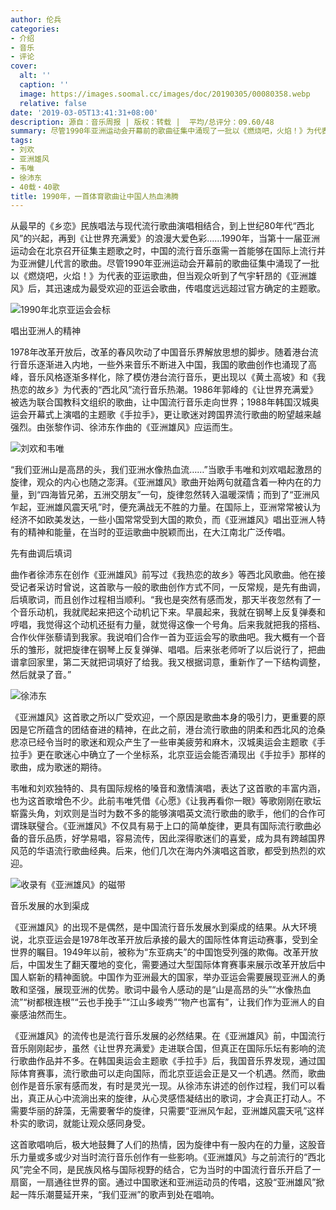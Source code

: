 ```yaml
---
author: 伦兵
categories:
- 介绍
- 音乐
- 评论
cover:
  alt: ''
  caption: ''
  image: https://images.soomal.cc/images/doc/20190305/00080358.webp
  relative: false
date: '2019-03-05T13:41:31+08:00'
description: 源自：音乐周报 | 版权：转载 |  平均/总评分：09.60/48
summary: 尽管1990年亚洲运动会开幕前的歌曲征集中涌现了一批以《燃烧吧，火焰！》为代表的亚运歌曲，但当观众听到了气宇轩昂的《亚洲雄风》后，其迅速成为最受欢迎的亚运会歌曲，传唱度远远超过官方确定的主题歌……
tags:
- 刘欢
- 亚洲雄风
- 韦唯
- 徐沛东
- 40载・40歌
title: 1990年，一首体育歌曲让中国人热血沸腾
---
```


从最早的《乡恋》民族唱法与现代流行歌曲演唱相结合，到上世纪80年代“西北风”的兴起，再到《让世界充满爱》的浪漫大爱色彩……1990年，当第十一届亚洲运动会在北京召开征集主题歌之时，中国的流行音乐亟需一首能够在国际上流行并为亚洲健儿代言的歌曲。尽管1990年亚洲运动会开幕前的歌曲征集中涌现了一批以《燃烧吧，火焰！》为代表的亚运歌曲，但当观众听到了气宇轩昂的《亚洲雄风》后，其迅速成为最受欢迎的亚运会歌曲，传唱度远远超过官方确定的主题歌。

![1990年北京亚运会会标](https://images.soomal.cc/images/doc/20190305/00080358.webp)





唱出亚洲人的精神

1978年改革开放后，改革的春风吹动了中国音乐界解放思想的脚步。随着港台流行音乐逐渐进入内地，一些外来音乐不断进入中国，我国的歌曲创作也涌现了高峰，音乐风格逐渐多样化，除了模仿港台流行音乐，更出现以《黄土高坡》和《我热恋的故乡》为代表的“西北风”流行音乐热潮。1986年郭峰的《让世界充满爱》被选为联合国教科文组织的歌曲，让中国流行音乐走向世界；1988年韩国汉城奥运会开幕式上演唱的主题歌《手拉手》，更让歌迷对跨国界流行歌曲的盼望越来越强烈。由张黎作词、徐沛东作曲的《亚洲雄风》应运而生。

![刘欢和韦唯](https://images.soomal.cc/images/doc/20190305/00080359_01.webp)





“我们亚洲山是高昂的头，我们亚洲水像热血流……”当歌手韦唯和刘欢唱起激昂的旋律，观众的内心也随之澎湃。《亚洲雄风》歌曲开始两句就蕴含着一种内在的力量，到“四海皆兄弟，五洲交朋友”一句，旋律忽然转入温暖深情；而到了“亚洲风乍起，亚洲雄风震天吼”时，便充满战无不胜的力量。在国际上，亚洲常常被认为经济不如欧美发达，一些小国常常受到大国的欺负，而《亚洲雄风》唱出亚洲人特有的精神和能量，在当时的亚运歌曲中脱颖而出，在大江南北广泛传唱。

先有曲调后填词

曲作者徐沛东在创作《亚洲雄风》前写过《我热恋的故乡》等西北风歌曲。他在接受记者采访时曾说，这首歌与一般的歌曲创作方式不同，一反常规，是先有曲调，后填歌词，而且创作过程相当顺利。“我也是突然有感而发，那天半夜忽然有了一个音乐动机，我就爬起来把这个动机记下来。早晨起来，我就在钢琴上反复弹奏和哼唱，我觉得这个动机还挺有力量，就觉得这像一个号角。后来我就把我的搭档、合作伙伴张藜请到我家。我说咱们合作一首为亚运会写的歌曲吧。我大概有一个音乐的雏形，就把旋律在钢琴上反复弹弹、唱唱。后来张老师听了以后说行了，把曲谱拿回家里，第二天就把词填好了给我。我又根据词意，重新作了一下结构调整，然后就录了音。”

![徐沛东](https://images.soomal.cc/images/doc/20190305/00080361.webp)





《亚洲雄风》这首歌之所以广受欢迎，一个原因是歌曲本身的吸引力，更重要的原因是它所蕴含的团结奋进的精神，在此之前，港台流行歌曲的阴柔和西北风的沧桑悲凉已经令当时的歌迷和观众产生了一些审美疲劳和麻木，汉城奥运会主题歌《手拉手》更在歌迷心中确立了一个坐标系，北京亚运会能否涌现出《手拉手》那样的歌曲，成为歌迷的期待。

韦唯和刘欢独特的、具有国际规格的嗓音和激情演唱，表达了这首歌的丰富内涵，也为这首歌增色不少。此前韦唯凭借《心愿》《让我再看你一眼》等歌刚刚在歌坛崭露头角，刘欢则是当时为数不多的能够演唱英文流行歌曲的歌手，他们的合作可谓珠联璧合。《亚洲雄风》不仅具有易于上口的简单旋律，更具有国际流行歌曲必备的音乐品质，好学易唱，容易流传，因此深得歌迷们的喜爱，成为具有跨越国界风范的华语流行歌曲经典。后来，他们几次在海内外演唱这首歌，都受到热烈的欢迎。

![收录有《亚洲雄风》的磁带](https://images.soomal.cc/images/doc/20190305/00080360.webp)





音乐发展的水到渠成

《亚洲雄风》的出现不是偶然，是中国流行音乐发展水到渠成的结果。从大环境说，北京亚运会是1978年改革开放后承接的最大的国际性体育运动赛事，受到全世界的瞩目。1949年以前，被称为“东亚病夫”的中国饱受列强的欺侮。改革开放后，中国发生了翻天覆地的变化，需要通过大型国际体育赛事来展示改革开放后中国人崭新的精神面貌。中国作为亚洲最大的国家，举办亚运会需要展现亚洲人的勇敢和坚强，展现亚洲的优势。歌词中最令人感动的是“山是高昂的头”“水像热血流”“树都根连根”“云也手挽手”“江山多峻秀”“物产也富有”，让我们作为亚洲人的自豪感油然而生。

《亚洲雄风》的流传也是流行音乐发展的必然结果。在《亚洲雄风》前，中国流行音乐刚刚起步，虽然《让世界充满爱》走进联合国，但真正在国际乐坛有影响的流行歌曲作品并不多。在韩国奥运会主题歌《手拉手》后，我国音乐界发现，通过国际体育赛事，流行歌曲可以走向国际，而北京亚运会正是又一个机遇。然而，歌曲创作是音乐家有感而发，有时是灵光一现。从徐沛东讲述的创作过程，我们可以看出，真正从心中流淌出来的旋律，从心灵感悟凝结出的歌词，才会真正打动人。不需要华丽的辞藻，无需要奢华的旋律，只需要“亚洲风乍起，亚洲雄风震天吼”这样朴实的歌词，就能让观众感同身受。

这首歌唱响后，极大地鼓舞了人们的热情，因为旋律中有一股内在的力量，这股音乐力量或多或少对当时流行音乐创作有一些影响。《亚洲雄风》与之前流行的“西北风”完全不同，是民族风格与国际视野的结合，它为当时的中国流行音乐开启了一扇窗，一扇通往世界的窗。通过中国歌迷和亚洲运动员的传唱，这股“亚洲雄风”掀起一阵乐潮蔓延开来，“我们亚洲”的歌声到处在唱响。